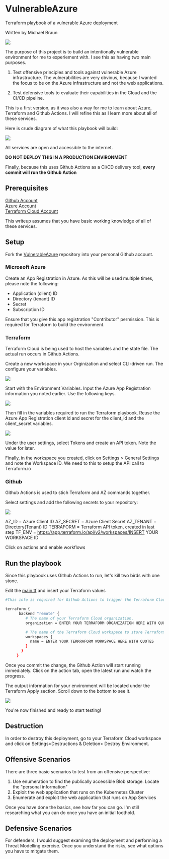 # VulnerableAzure
Terraform playbook of a vulnerable Azure deployment

Written by Michael Braun

<p align="left">
    <img src="https://img.shields.io/badge/Version-1.0.0-red" />
</p>    


The purpose of this project is to build an intentionally vulnerable environment for me to experiement with. I see this as having two main purposes. <br>

1. Test offensive principles and tools against vulnerable Azure infrastructure. The vulnerabilities are very obvious, because I wanted the focus to be on the Azure infrastructure and not the web applications.

2. Test defensive tools to evaluate their capabilities in the Cloud and the CI/CD pipeline.

This is a first version, as it was also a way for me to learn about Azure, Terraform and Github Actions. I will refine this as I learn more about all of these services. 

Here is crude diagram of what this playbook will build:

![](images/diagram.png)

All services are open and accessible to the internet.

<b> DO NOT DEPLOY THIS IN A PRODUCTION ENVIRONMENT </b>

Finally, because this uses Github Actions as a CI/CD delivery tool, <b>every commit will run the Github Action</b>

## Prerequisites

[Github Account](https://github.com) <br>
[Azure Account](https://portal.azure.com) <br>
[Terraform Cloud Account](https://terraform.io) <br>

This writeup assumes that you have basic working knowledge of all of these services. 

## Setup 

Fork the [VulnerableAzure](https://github.com/metalstormbass/VulnerableAzure) repository into your personal Github account. 
<br>

### Microsoft Azure
 Create an App Registration in Azure. As this will be used multiple times, please note the following:

- Application (client) ID
- Directory (tenant) ID
- Secret
- Subscription ID

Ensure that you give this app registration "Contributor" permission. This is required for Terraform to build the environment.

### Terraform
Terraform Cloud is being used to host the variables and the state file. The actual run occurs in Github Actions.

Create a new workspace in your Orginization and select CLI-driven run. The configure your variables.

![](images/terraform1.png)

Start with the Environment Variables. Input the Azure App Registration information you noted earlier. Use the following keys.

![](/images/terraform2.PNG)

Then fill in the variables required to run the Terraform playbook. Reuse the Azure App Registration client id and secret for the client_id and the client_secret variables.

![](/images/terraform3.PNG)

Under the user settings, select Tokens and create an API token. Note the value for later. 

Finally, in the workspace you created, click on Settings > General Settings and note the Workspace ID. We need to this to setup the API call to Terraform.io

### Github 
Github Actions is used to stich Terraform and AZ commands together.

Select settings and add the following secrets to your repository:

![](/images/github1.png)

AZ_ID = Azure Client ID
AZ_SECRET = Azure Client Secret
AZ_TENANT =  Directory(Tenant) ID
TERRAFORM = Terraform API token, created in last step
TF_ENV = https://app.terraform.io/api/v2/workspaces/INSERT YOUR WORKSPACE ID

Click on actions and enable workflows

## Run the playbook
Since this playbook uses Github Actions to run, let's kill two birds with one stone.

Edit the [main.tf](main.tf) and insert your Terraform values

```bash
#This info is required for Github Actions to trigger the Terraform Cloud Deployment

terraform {
      backend "remote" {
         # The name of your Terraform Cloud organization.
         organization = ENTER YOUR TERRAFORM ORGANIZATION HERE WITH QUOTES

         # The name of the Terraform Cloud workspace to store Terraform state files in.
         workspaces {
           name = ENTER YOUR TERRRAFORM WORKSPACE HERE WITH QUOTES
         }
       }
     }
```
Once you commit the change, the Github Action will start running immediately. Click on the action tab, open the latest run and watch the progress.

The output information for your environment will be located under the Terraform Apply section. Scroll down to the bottom to see it.

![](/images/github2.PNG)

You're now finished and ready to start testing!

## Destruction

In order to destroy this deployment, go to your Terraform Cloud workspace and click on Settings>Destructions & Deletion> Destroy Environment.


## Offensive Scenarios

There are three basic scenarios to test from an offensive perspective:

1. Use enumeration to find the publically accessible Blob storage. Locate the "personal information"
2. Exploit the web application that runs on the Kubernetes Cluster
3. Enumerate and exploit the web application that runs on App Services

Once you have done the basics, see how far you can go. I'm still researching what you can do once you have an initial foothold.

## Defensive Scenarios

For defenders, I would suggest examinng the deployment and performing a Threat Modelling exercise. Once you understand the risks, see what options you have to mitgate them. 



